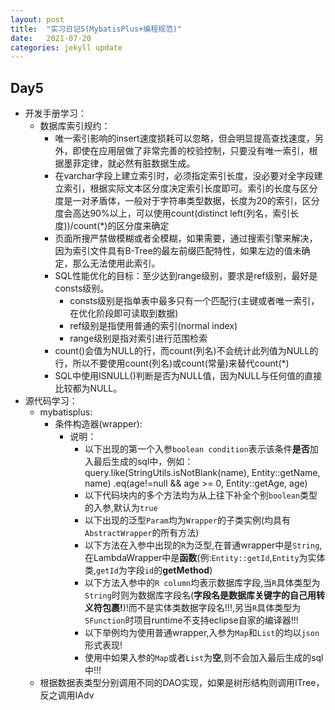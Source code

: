 ```yaml
---
layout: post
title:  "实习日记5(MybatisPlus+编程规范)"
date:   2021-07-20
categories: jekyll update
---
```


## Day5

- 开发手册学习：
   - 数据库索引规约：
     - 唯一索引影响的insert速度损耗可以忽略，但会明显提高查找速度，另外，即使在应用层做了非常完善的校验控制，只要没有唯一索引，根据墨菲定律，就必然有脏数据生成。
     - 在varchar字段上建立索引时，必须指定索引长度，没必要对全字段建立索引，根据实际文本区分度决定索引长度即可。索引的长度与区分度是一对矛盾体，一般对于字符串类型数据，长度为20的索引，区分度会高达90%以上，可以使用count(distinct left(列名，索引长度))/count(*)的区分度来确定
     - 页面所搜严禁做模糊或者全模糊，如果需要，通过搜索引擎来解决，因为索引文件具有B-Tree的最左前缀匹配特性，如果左边的值未确定，那么无法使用此索引。
     - SQL性能优化的目标：至少达到range级别，要求是ref级别，最好是consts级别。
       - consts级别是指单表中最多只有一个匹配行(主键或者唯一索引，在优化阶段即可读取到数据)
       - ref级别是指使用普通的索引(normal index)
       - range级别是指对索引进行范围检索
     - count()会值为NULL的行，而count(列名)不会统计此列值为NULL的行，所以不要使用count(列名)或count(常量)来替代count(*)
     - SQL中使用ISNULL()判断是否为NULL值，因为NULL与任何值的直接比较都为NULL。
- 源代码学习：
   - mybatisplus:
     - 条件构造器(wrapper):
       - 说明：
         - 以下出现的第一个入参`boolean condition`表示该条件**是否**加入最后生成的sql中，例如：query.like(StringUtils.isNotBlank(name), Entity::getName, name) .eq(age!=null && age >= 0, Entity::getAge, age)
         - 以下代码块内的多个方法均为从上往下补全个别`boolean`类型的入参,默认为`true`
         - 以下出现的泛型`Param`均为`Wrapper`的子类实例(均具有`AbstractWrapper`的所有方法)
         - 以下方法在入参中出现的`R`为泛型,在普通wrapper中是`String`,在LambdaWrapper中是**函数**(例:`Entity::getId`,`Entity`为实体类,`getId`为字段`id`的**getMethod**)
         - 以下方法入参中的`R column`均表示数据库字段,当`R`具体类型为`String`时则为数据库字段名(**字段名是数据库关键字的自己用转义符包裹!**)!而不是实体类数据字段名!!!,另当`R`具体类型为`SFunction`时项目runtime不支持eclipse自家的编译器!!!
         - 以下举例均为使用普通wrapper,入参为`Map`和`List`的均以`json`形式表现!
         - 使用中如果入参的`Map`或者`List`为**空**,则不会加入最后生成的sql中!!!
   - 根据数据表类型分别调用不同的DAO实现，如果是树形结构则调用ITree，反之调用IAdv